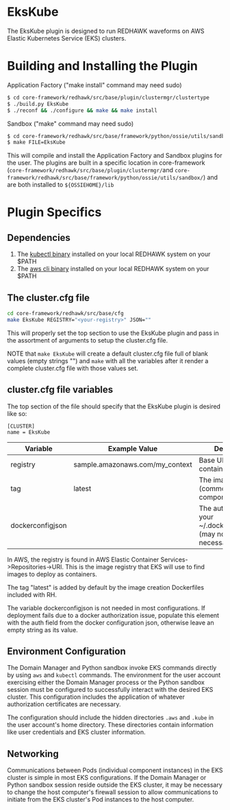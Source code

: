 # EksKube
The EksKube plugin is designed to run REDHAWK waveforms on AWS Elastic Kubernetes Service (EKS) clusters.

# Building and Installing the Plugin

Application Factory ("make install" command may need sudo)
```bash
$ cd core-framework/redhawk/src/base/plugin/clustermgr/clustertype
$ ./build.py EksKube
$ ./reconf && ./configure && make && make install
```
Sandbox ("make" command may need sudo)
```bash
$ cd core-framework/redhawk/src/base/framework/python/ossie/utils/sandbox/clustertype
$ make FILE=EksKube
```

This will compile and install the Application Factory and Sandbox plugins for the user. The plugins are built in a specific location in core-framework (`core-framework/redhawk/src/base/plugin/clustermgr/`and `core-framework/redhawk/src/base/framework/python/ossie/utils/sandbox/`) and are both installed to `${OSSIEHOME}/lib`

# Plugin Specifics
## Dependencies
1. The [kubectl binary](https://kubernetes.io/docs/tasks/tools/install-kubectl-linux/) installed on your local REDHAWK system on your $PATH
2. The [aws cli binary](https://docs.aws.amazon.com/cli/latest/userguide/install-cliv2-linux.html) installed on your local REDHAWK system on your $PATH

## The cluster.cfg file
```bash
cd core-framework/redhawk/src/base/cfg
make EksKube REGISTRY="<your-registry>" JSON=""
```
This will properly set the top section to use the EksKube plugin and pass in the assortment of arguments to setup the cluster.cfg file.

NOTE that `make EksKube` will create a default cluster.cfg file full of blank values (empty strings "") and `make` with all the variables after it render a complete cluster.cfg file with those values set.

## cluster.cfg file variables
The top section of the file should specify that the EksKube plugin is desired like so:
```
[CLUSTER]
name = EksKube
```
| Variable         | Example Value | Description |
|------------------|----------------|-------|
| registry         | sample.amazonaws.com/my_context | Base URI for the container repository |
| tag              | latest | The image tag used (common across components) |
| dockerconfigjson |  | The auth field of your ~/.docker/config.json (may not be necessary) |


In AWS, the registry is found in AWS Elastic Container Services->Repositories->URI.
This is the image registry that EKS will use to find images to deploy as containers.

The tag "latest" is added by default by the image creation Dockerfiles included with RH.

The variable dockerconfigjson is not needed in most configurations.
If deployment fails due to a docker authorization issue, populate this element with the auth field from the docker configuration json, otherwise leave an empty string as its value.

## Environment Configuration

The Domain Manager and Python sandbox invoke EKS commands directly by using `aws` and `kubectl` commands.
The environment for the user account exercising either the Domain Manager process or the Python sandbox session must be configured to successfully interact with the desired EKS cluster.
This configuration includes the application of whatever authorization certificates are necessary.

The configuration should include the hidden directories `.aws` and `.kube` in the user account's home directory.
These directories contain information like user credentials and EKS cluster information.

<!-- Sourcing the `$OSSIHOME/etc/profile.d/redhawk.sh` file will set 4 environment variables Domain Manager will use to direct the control of the aws and kubectl binaries it invokes:
1. AWS_PROFILE=redhawk
2. AWS_CONFIG_FILE=/usr/local/redhawk/core/aws/config
3. AWS_SHARED_CREDENTIALS_FILE=/usr/local/redhawk/core/aws/credentials
4. KUBECONFIG=/usr/local/redhawk/core/.kube/config

If these variables are not set, or the files they point to are corrupted or misconfigured, Domain Manager logs will infrom you that its attempt to use aws or kubectl binaries are bailing; this is likely to be caused by these environment variables being missing, set incorrectly, or the files being configured incorrectly, so double-check to ensure these are correct. -->

<!-- ## $OSSIEHOME additions
The [plugin install process](#building-and-installing-the-plugin) will install new files into $OSSIEHOME. Aside from the cluster.cfg file, the EksKube plugin will install two new directories:
1. `$OSSIHOME/aws`: Contains AWS-specific files used by the `aws` CLI binary. Template files are generated at install-time and you will need to edit these files with your appropriate values.
2. `$OSSIHOME/.kube`: Contains the configuration file that instructs the `kubectl` binary how to interact with your EKS cluster.

#### aws Directory
You should see the following files in the `$OSSIEHHOME/aws` directory:
* config.fake
* credentials.fake
* README.md -->

<!-- The README simply explains to edit the *.fake suffix files to proper values and to drop the .fake suffix in order for the plugin to run properly. The EksKube plugin leverages the kubectl and aws cli binaries, meaning Domain Manager (which imports the plugin) uses these binaries. [See the official AWS documentation on configuring the aws cli binary.](https://docs.aws.amazon.com/cli/latest/userguide/cli-configure-quickstart.html) The kubectl binary uses the aws binary for the EKS cluster according to the KUBECONFIG file (discussed later). The aws binary needs an Idenity and Access Management user setup that has the appropriate AWS permissions that kubectl expects to do its job. The plugin expects the `credentials` file, pointed to by the AWS_SHARED_CREDENTIALS_FILE environment variable, to contain [a named profile](https://docs.aws.amazon.com/cli/latest/userguide/cli-configure-profiles.html) called `redhawk`. An example of your properly fixed `credentials` file (note the dropped .fake suffix) might look like:
```
[redhawk]
aws_access_key_id=<Your_redhawk_IAM_user's_key_id>
aws_secret_access_key=<Your_redhawk_IAM_user's_secret_key>
```
The `$OSSIHOME/aws/config` file contains additional configuration used for the aws cli binary. An example config file might look like:
```
[profile redhawk]
region = us-gov-west-1
output = table
```
The important notes for this file are:
* The configurations apply to the redhawk profile (IAM user)
* The region corresponds to [the AWS region](https://aws.amazon.com/about-aws/global-infrastructure/regions_az/) where your EKS cluster is running

#### .kube Directory
You should see the following files in the `$OSSIHOME/.kube` directory:
* config
README

The README explains how to use the [eksctl binary](https://docs.aws.amazon.com/eks/latest/userguide/eksctl.html) you presumably used to build your EKS cluster to generate a kube config file at this path for kubectl to use. The KUBECONFIG environment variable points to this config file. The eksctl binary will generate the config file at ~/.kube/config by default, so simply relocate that file to this path. -->

<!-- ## Credentials
The EksKube plugin needs the following credentials:
1. An AWS IAM user called `redhawk` with the appropriate permissions (see below)
2. An EKS cluster that has had its[aws-auth ConfigMap](https://docs.aws.amazon.com/eks/latest/userguide/add-user-role.html) updated to give the redhawk IAM user sufficient privileges in the k8s cluster
3. A valid dockerconfigjson auth string used to authenticate `docker pull` commands the k8s cluster executes to retrieve RH component images (if using images in a private registry)

### AWS IAM User
The redhawk AWS IAM user can use the following IAM policies as a starting point for its permissions needed:
1. The AWS-Managed Policy: AmazonEC2ContainerRegistryReadOnly (Allows the `redhawk` IAM user to `docker pull` from ECR)
2. A self-managed policy called `EksUser` that allows the redhawk user to query information about the EKS cluster
```
    "Version": "2012-10-17",
    "Statement": [
        {
            "Sid": "VisualEditor0",
            "Effect": "Allow",
            "Action": [
                "eks:DescribeNodegroup",
                "eks:ListNodegroups",
                "eks:ListUpdates",
                "eks:DescribeUpdate",
                "eks:DescribeCluster"
            ],
            "Resource": [
                "arn:aws-us-gov:eks:*:<AWS_Account_Number>:cluster/*",
                "arn:aws-us-gov:eks:*:<AWS_Account_Number>:nodegroup/*/*/*"
            ]
        },
        {
            "Sid": "VisualEditor1",
            "Effect": "Allow",
            "Action": "eks:ListClusters",
            "Resource": "*"
        }
    ]
}
```

### aws-auth ConfigMap
The `aws-auth` [ConfigMap](https://docs.aws.amazon.com/eks/latest/userguide/add-user-role.html) can add the redhawk IAM user to the `system:masters` group to give it complete access to the k8s cluster; not recommended for production clusters with sensitive and isolated workloads.
```
mapUsers:
----
- userarn: arn:aws-us-gov:iam::<AWS_ACCOUNT_ID>:user/redhawk
  username: redhawk
  groups:
    - system:masters
```

### dockerconfigjson variable
In a nutshell:
1. Update your system's `~/.docker/config.json` file
2. Install the cluster.cfg file and use the updated `~/.docker/config.json` to set its value

The `build.py` file at `core-framework/redhawk/src/base/cfg/build.py` can accept a `--json` argument to help update the dockerconfigjson variable for the Eks plugin: the dockerconfigjson variable. This variable is used in the Eks plugin to generate a Secret from your local system's `~/.docker/config.json` file, and that Secret is what authorizes k8s to perform a `docker pull` and retrieve your desired RH Component docker image from a private Docker Registry that requires authentication (if you are using images hosted on DockerHub that do not require authentication to pull, then this variable is not needed and the Secret yaml generated will be invalid and not used).

Your system's `~/.docker/config.json` file is updated whenever your run a `docker login <MyRegistry>` command. Depending on the Docker Registry used to house your RH Component docker images, you may use the standard `docker login` command syntax or something Registry-specific. For example, for images stored in AWS' [Elastic Container Registry (ECR)](https://aws.amazon.com/ecr/), the approach [for authenticating looks different](https://aws.amazon.com/blogs/compute/authenticating-amazon-ecr-repositories-for-docker-cli-with-credential-helper/). Regardless of how you update your system's `~/.docker/config.json` file, **you should do so prior to installing the Cluster Configuration File** so that it gets the proper auth value set in its dockerconfigjson variable.

Once you have your `~/.docker/config.json` updated, install the cluster.cfg file with these steps:
```
cd core-framework/redhawk/src/base/cfg/
sudo -E ./build.py --cluster EksKube --json `base64 -w0 ~/.docker/config.json`
```
This will extract the `auth` field from your `~/.docker/config.json` to pass it as an argument to the install file, which will install the Cluster Configuration File to `$OSSIHOME/cluster.cfg`. -->

<!-- ## Networking
EKS uses [AWS's VPC CNI](https://docs.aws.amazon.com/eks/latest/userguide/pod-networking.html) by default which provides a flat network. The caveat to this setup is that [EKS also enables SNAT by default](https://docs.aws.amazon.com/eks/latest/userguide/external-snat.html), which interferes with pods' ability to talk to an OmniORB running on your local system. This should be disabled by enabling "External SNAT" which stops k8s from snating pods' IPs that are attempting to communicate outside of the cluster.
```
kubectl set env daemonset -n kube-system aws-node AWS_VPC_K8S_CNI_EXTERNALSNAT=true
```

This configuration is ideal for running REDHAWK services external to the cluster (on your local REDHAWK system). -->

## Networking

Communications between Pods (individual component instances) in the EKS cluster is simple in most EKS configurations.
If the Domain Manager or Python sandbox session reside outside the EKS cluster, it may be necessary to change the host computer's firewall session to allow communications to initiate from the EKS cluster's Pod instances to the host computer.
